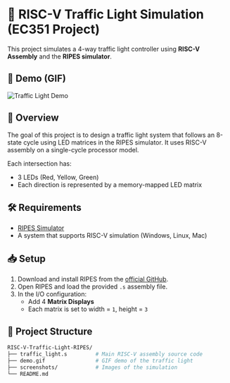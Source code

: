 # 🚦 RISC-V Traffic Light Simulation (EC351 Project)

This project simulates a 4-way traffic light controller using **RISC-V Assembly** and the **RIPES simulator**.

## 📸 Demo (GIF)
<!-- Insert your GIF demo here -->
![Traffic Light Demo](path/to/demo.gif)

## 🎯 Overview

The goal of this project is to design a traffic light system that follows an 8-state cycle using LED matrices in the RIPES simulator. It uses RISC-V assembly on a single-cycle processor model.

Each intersection has:
- 3 LEDs (Red, Yellow, Green)
- Each direction is represented by a memory-mapped LED matrix

## 🛠 Requirements

- [RIPES Simulator](https://github.com/mortbopet/Ripes)
- A system that supports RISC-V simulation (Windows, Linux, Mac)

## 📥 Setup

1. Download and install RIPES from the [official GitHub](https://github.com/mortbopet/Ripes/releases).
2. Open RIPES and load the provided `.s` assembly file.
3. In the I/O configuration:
   - Add 4 **Matrix Displays**
   - Each matrix is set to width = `1`, height = `3`

## 🧠 Project Structure

```bash
RISC-V-Traffic-Light-RIPES/
├── traffic_light.s         # Main RISC-V assembly source code
├── demo.gif                # GIF demo of the traffic light
├── screenshots/            # Images of the simulation
└── README.md
